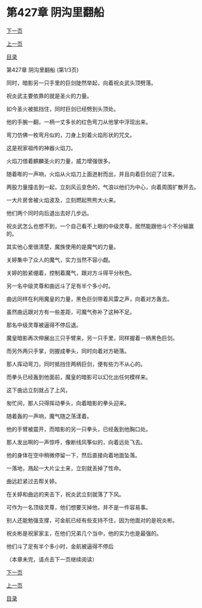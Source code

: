 <h1>第427章   阴沟里翻船</h1>
            <div><p><a href="./1279_%E7%AC%AC427%E7%AB%A0_%E9%98%B4%E6%B2%9F%E9%87%8C%E7%BF%BB%E8%88%B9.md">下一页</a></p><p><a href="./1277_%E7%AC%AC426%E7%AB%A0_%E7%81%AB%E7%84%B0%E5%88%80.md">上一页</a></p><p><a href="../">目录</a></p></div>
            <div><p>第427章   阴沟里翻船 (第1/3页)</p><p>同时，暗影另一只手里的巨剑陡然举起，向着祝炎武头顶劈落。</p><p>祝炎武主要依靠的就是圣火的力量。</p><p>如今圣火被抵挡住，同时巨剑已经劈到头顶处。</p><p>他的手腕一翻，一柄一丈多长的红色弯刀从他掌中浮现出来。</p><p>弯刀仿佛一枚弯月似的，刀身上刻着火焰形状的咒文。</p><p>这是祝家祖传的神器火焰刀。</p><p>火焰刀借着麒麟圣火的力量，威力增强很多。</p><p>随着嘭的一声响，火焰从火焰刀上面迸射而出，并且向着巨剑迎了过来。</p><p>两股力量撞击到一起，立刻风云变色的，气浪以他们为中心，向着周围扩散开去。</p><p>一大片房舍被火焰波及，立刻燃起熊熊大火来。</p><p>他们两个同时向后退出去好几步远。</p><p>祝炎武怎么也想不到，一个自己看不上眼的中级灵尊，居然能跟他斗个不分输赢的。</p><p>其实他心里很清楚，魔族使用的是魔气的力量。</p><p>关婷集中了众人的魔气，实力当然不容小觑。</p><p>关婷的脸紧绷着，控制着魔气，跟对方斗得平分秋色。</p><p>另一名中级灵尊和曲远斗了足有半个多小时。</p><p>曲远同样在利用魔皇的力量，黑色巨剑带着风雷之声，向着对方轰去。</p><p>虽然曲远跟对方有一些差距，可魔气弥补了这种不足。</p><p>那名中级灵尊被逼得不停后退。</p><p>魔皇暗影再次伸展出三只手臂来，另一只手里，同样握着一柄黑色巨剑。</p><p>而另外两只手掌，则握成拳头，同时向着对方砸落。</p><p>那人挥动弯刀，同时抵挡住两柄巨剑，便有些力不从心的。</p><p>而拳头已经轰到他面前，魔皇的暗影可以幻化出任何模样来。</p><p>这下曲远立刻就占了上风，</p><p>匆忙间，那人只得挥动拳头，向着暗影的拳头迎来。</p><p>随着轰的一声响，魔气随之荡漾着。</p><p>他的手臂被震开，而暗影的另一只拳头，已经轰到他胸口处。</p><p>那人发出啊的一声惊呼，像断线风筝似的，向着远处飞去。</p><p>他的身体在空中稍微停留一下，然后直接向着地面坠落。</p><p>一落地，溅起一大片尘土来，立刻就丢掉了性命。</p><p>曲远赶紧过去帮关婷。</p><p>在关婷和曲远的夹击下，祝炎武立刻就落了下风。</p><p>可作为一名顶级灵尊，他们想要灭掉他，并不是一件容易事。</p><p>别人还能勉强支撑，可金航已经有些支持不住，因为他面对的是祝炎彬。</p><p>祝炎彬是祝家家主，在他们兄弟几个当中，他的实力也是最强的。</p><p>他们斗了足有半个多小时，金航被逼得不停后</p><p>（本章未完，请点击下一页继续阅读）</p></div>
            <div><p><a href="./1279_%E7%AC%AC427%E7%AB%A0_%E9%98%B4%E6%B2%9F%E9%87%8C%E7%BF%BB%E8%88%B9.md">下一页</a></p><p><a href="./1277_%E7%AC%AC426%E7%AB%A0_%E7%81%AB%E7%84%B0%E5%88%80.md">上一页</a></p><p><a href="../">目录</a></p></div>